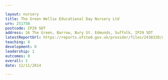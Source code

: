 ```yaml
---

layout: nursery
title: The Green Wellie Educational Day Nursery Ltd
urn: 251758
postcode: IP29 5DT
address: 16 The Green, Barrow, Bury St. Edmunds, Suffolk, IP29 5DT
latestReportUrl: https://reports.ofsted.gov.uk/provider/files/2438320/urn/251758.pdf
teaching: 0
development: 0
leadership: 1
outcomes: 0
overall: 1
date: 12/11/2014

---
```

